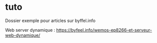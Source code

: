 # tuto
Dossier exemple pour articles sur byffel.info

Web server dynamique  :  https://byfeel.info/wemos-ep8266-et-serveur-web-dynamique/

